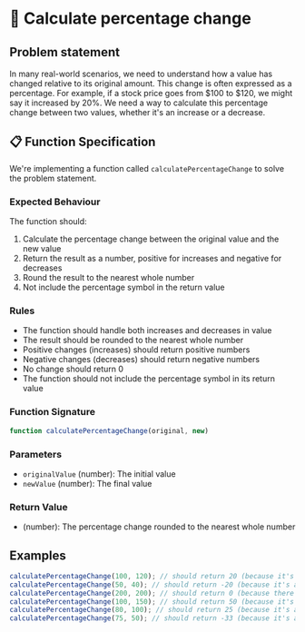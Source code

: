 # 💯 Calculate percentage change

## Problem statement

In many real-world scenarios, we need to understand how a value has changed relative to its original amount. This change is often expressed as a percentage. For example, if a stock price goes from $100 to $120, we might say it increased by 20%. We need a way to calculate this percentage change between two values, whether it's an increase or a decrease.

## 📋 Function Specification

We're implementing a function called `calculatePercentageChange` to solve the problem statement.

### Expected Behaviour

The function should:

1. Calculate the percentage change between the original value and the new value
2. Return the result as a number, positive for increases and negative for decreases
3. Round the result to the nearest whole number
4. Not include the percentage symbol in the return value

### Rules

- The function should handle both increases and decreases in value
- The result should be rounded to the nearest whole number
- Positive changes (increases) should return positive numbers
- Negative changes (decreases) should return negative numbers
- No change should return 0
- The function should not include the percentage symbol in its return value

### Function Signature

```javascript
function calculatePercentageChange(original, new)
```

### Parameters

- `originalValue` (number): The initial value
- `newValue` (number): The final value

### Return Value

- (number): The percentage change rounded to the nearest whole number

## Examples

```javascript
calculatePercentageChange(100, 120); // should return 20 (because it's a 20% increase)
calculatePercentageChange(50, 40); // should return -20 (because it's a 20% decrease)
calculatePercentageChange(200, 200); // should return 0 (because there's no change)
calculatePercentageChange(100, 150); // should return 50 (because it's a 50% increase)
calculatePercentageChange(80, 100); // should return 25 (because it's a 25% increase)
calculatePercentageChange(75, 50); // should return -33 (because it's a 33.33% decrease, rounded to 33)
```
